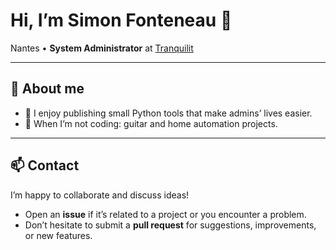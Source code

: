 # Hi, I’m **Simon Fonteneau** 👋

Nantes • **System Administrator** at [Tranquilit](https://www.tranquilit.fr) 

---

## 🔧 About me

- 🧪 I enjoy publishing small Python tools that make admins’ lives easier.  
- 🎸 When I’m not coding: guitar and home automation projects.

---

## 📫 Contact

I’m happy to collaborate and discuss ideas!  
- Open an **issue** if it’s related to a project or you encounter a problem.  
- Don’t hesitate to submit a **pull request** for suggestions, improvements, or new features.
